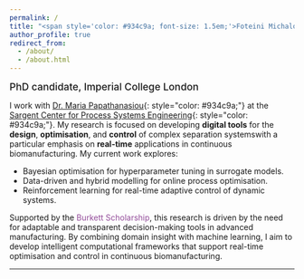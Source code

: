 ```yaml
---
permalink: /
title: "<span style='color: #934c9a; font-size: 1.5em;'>Foteini Michalopoulou</span>"
author_profile: true
redirect_from: 
  - /about/
  - /about.html
---
```


<span style="font-size: 1.25em; font-weight: 500;">PhD candidate, Imperial College London</span> 

I work with [Dr. Maria Papathanasiou](https://www.papathanlab.com/){: style="color: #934c9a;"} at the [Sargent Center for Process Systems Engineering](https://www.imperial.ac.uk/process-systems-engineering/){: style="color: #934c9a;"}. My research is focused on developing **digital tools** for the **design**, **optimisation**, and **control** of complex separation systemswith a particular emphasis on **real-time** applications in continuous biomanufacturing. My current work explores:
<ul>
  <li>Bayesian optimisation for hyperparameter tuning in surrogate models.</li>
  <li>Data-driven and hybrid modelling for online process optimisation.</li>
  <li>Reinforcement learning for real-time adaptive control of dynamic systems.</li>
</ul>

Supported by the <span style='color: #934c9a;'>Burkett Scholarship</span>, this research is driven by the need for adaptable and transparent decision-making tools in advanced manufacturing. By combining domain insight with machine learning, I aim to develop intelligent computational frameworks that support real-time optimisation and control in continuous biomanufacturing.

---

<!-- ## <span style="color: #934c9a; font-size: 1.25em;">Research Interests</span>

<table style="border: 1px solid white; border-collapse: collapse; width: 100%; font-size: 1em;">
  <tr>
    <td style="padding-right: 40px; vertical-align: top; border: 1px solid white;">
      <ul style="list-style-type: none; padding-left: 0;">
        <li>• Neural Combinatorial Optimisation</li>
        <li>• Decision-focused Learning</li>
        <li>• Bayesian Optimisation</li>
        <li>• Model Predictive Control</li>
      </ul>
    </td>
    <td style="vertical-align: top; border: 1px solid white;">
      <ul style="list-style-type: none; padding-left: 0;">
        <li>• Mixed Integer Optimisation</li>
        <li>• Graph Neural Networks</li>
        <li>• Gaussian Processes</li>
        <li>• Reinforcement Learning</li>
      </ul>
    </td>
  </tr>
</table> -->
